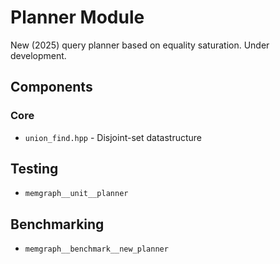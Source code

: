 # Planner Module

New (2025) query planner based on equality saturation. Under development.

## Components

### Core
- `union_find.hpp` - Disjoint-set datastructure

## Testing
- `memgraph__unit__planner`

## Benchmarking
- `memgraph__benchmark__new_planner`
